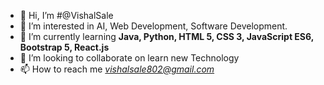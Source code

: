 - 👋 Hi, I’m #@VishalSale
- 👀 I’m interested in AI, Web Development, Software Development.
- 🌱 I’m currently learning **Java, Python, HTML 5, CSS 3, JavaScript ES6, Bootstrap 5, React.js**
- 💞️ I’m looking to collaborate on learn new Technology
- 📫 How to reach me *vishalsale802@gmail.com*

<!---
VishalSale/VishalSale is a ✨ special ✨ repository because its `README.md` (this file) appears on your GitHub profile.
You can click the Preview link to take a look at your changes.
--->
